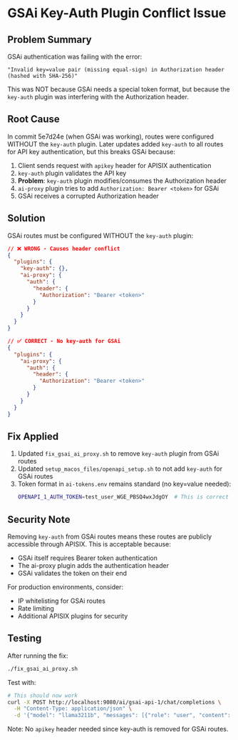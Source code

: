 # GSAi Key-Auth Plugin Conflict Issue

## Problem Summary
GSAi authentication was failing with the error:
```
"Invalid key=value pair (missing equal-sign) in Authorization header (hashed with SHA-256)"
```

This was NOT because GSAi needs a special token format, but because the `key-auth` plugin was interfering with the Authorization header.

## Root Cause
In commit 5e7d24e (when GSAi was working), routes were configured WITHOUT the `key-auth` plugin. Later updates added `key-auth` to all routes for API key authentication, but this breaks GSAi because:

1. Client sends request with `apikey` header for APISIX authentication
2. `key-auth` plugin validates the API key
3. **Problem**: `key-auth` plugin modifies/consumes the Authorization header
4. `ai-proxy` plugin tries to add `Authorization: Bearer <token>` for GSAi
5. GSAi receives a corrupted Authorization header

## Solution
GSAi routes must be configured WITHOUT the `key-auth` plugin:

```json
// ❌ WRONG - Causes header conflict
{
  "plugins": {
    "key-auth": {},
    "ai-proxy": {
      "auth": {
        "header": {
          "Authorization": "Bearer <token>"
        }
      }
    }
  }
}

// ✅ CORRECT - No key-auth for GSAi
{
  "plugins": {
    "ai-proxy": {
      "auth": {
        "header": {
          "Authorization": "Bearer <token>"
        }
      }
    }
  }
}
```

## Fix Applied
1. Updated `fix_gsai_ai_proxy.sh` to remove `key-auth` plugin from GSAi routes
2. Updated `setup_macos_files/openapi_setup.sh` to not add `key-auth` for GSAi routes
3. Token format in `ai-tokens.env` remains standard (no key=value needed):
   ```bash
   OPENAPI_1_AUTH_TOKEN=test_user_WGE_PBSQ4wxJdgOY  # This is correct
   ```

## Security Note
Removing `key-auth` from GSAi routes means these routes are publicly accessible through APISIX. This is acceptable because:
- GSAi itself requires Bearer token authentication
- The ai-proxy plugin adds the authentication header
- GSAi validates the token on their end

For production environments, consider:
- IP whitelisting for GSAi routes
- Rate limiting
- Additional APISIX plugins for security

## Testing
After running the fix:
```bash
./fix_gsai_ai_proxy.sh
```

Test with:
```bash
# This should now work
curl -X POST http://localhost:9080/ai/gsai-api-1/chat/completions \
  -H "Content-Type: application/json" \
  -d '{"model": "llama3211b", "messages": [{"role": "user", "content": "Hello"}]}'
```

Note: No `apikey` header needed since key-auth is removed for GSAi routes.
